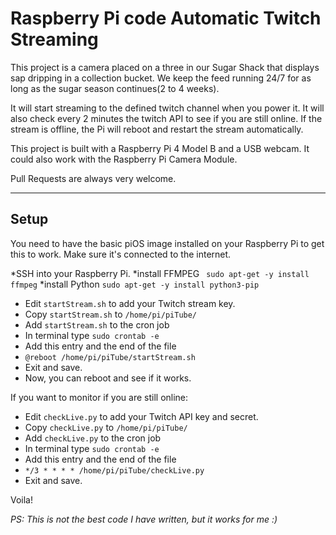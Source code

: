 # Raspberry Pi code Automatic Twitch Streaming

This project is a camera placed on a three in our Sugar Shack that displays sap dripping in a collection bucket. We keep the feed running 24/7 for as long as the sugar season continues(2 to 4 weeks).

It will start streaming to the defined twitch channel when you power it. It will also check every 2 minutes the twitch API to see if you are still online. If the stream is offline, the Pi will reboot and restart the stream automatically.

This project is built with a Raspberry Pi 4 Model B and a USB webcam. It could also work with the Raspberry Pi Camera Module.

Pull Requests are always very welcome.

---

## Setup

You need to have the basic piOS image installed on your Raspberry Pi to get this to work. Make sure it's connected to the internet.

*SSH into your Raspberry Pi.
*install FFMPEG ` sudo apt-get -y install ffmpeg`
\*install Python `sudo apt-get -y install python3-pip`

- Edit `startStream.sh` to add your Twitch stream key.
- Copy `startStream.sh` to `/home/pi/piTube/`
- Add `startStream.sh` to the cron job
- In terminal type `sudo crontab -e`
- Add this entry and the end of the file
- `@reboot /home/pi/piTube/startStream.sh`
- Exit and save.
- Now, you can reboot and see if it works.

If you want to monitor if you are still online:

- Edit `checkLive.py` to add your Twitch API key and secret.
- Copy `checkLive.py` to `/home/pi/piTube/`
- Add `checkLive.py` to the cron job
- In terminal type `sudo crontab -e`
- Add this entry and the end of the file
- `*/3 * * * * /home/pi/piTube/checkLive.py`
- Exit and save.

Voila!

_PS: This is not the best code I have written, but it works for me :)_
